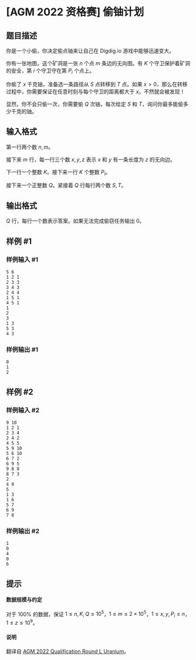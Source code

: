 # [AGM 2022 资格赛] 偷铀计划

## 题目描述

你是一个小偷，你决定偷点铀来让自己在 Digdig.io 游戏中能够迅速变大。

你有一张地图，这个矿洞是一张 $n$ 个点 $m$ 条边的无向图。有 $K$ 个守卫保护着矿洞的安全，第 $i$ 个守卫守在第 $P_i$ 个点上。

你偷了 $x$ 千克铀，准备选一条路径从 $S$ 点转移到 $T$ 点。如果 $x>0$，那么在转移过程中，你需要保证在任意时刻与每个守卫的距离都大于 $x$。不然就会被发现！

显然，你不会只偷一次，你需要偷 $Q$ 次铀，每次给定 $S$ 和 $T$，询问你最多能偷多少千克的铀。

## 输入格式

第一行两个数 $n,m$。

接下来 $m$ 行，每一行三个数 $x,y,z$ 表示 $x$ 和 $y$ 有一条长度为 $z$ 的无向边。

下一行一个整数 $K$。接下来一行 $K$ 个整数 $P_i$。

接下来一个正整数 $Q$。紧接着 $Q$ 行每行两个数 $S,T$。

## 输出格式

$Q$ 行，每行一个数表示答案。如果无法完成偷窃任务输出 $0$。

## 样例 #1

### 样例输入 #1
```
5 6
1 2 1
2 3 3
3 4 3
2 4 4
1 5 1
4 5 1
1
2
3
1 3
5 3
4 3
```

### 样例输出 #1

```
0
1
2
```

## 样例 #2

### 样例输入 #2
```
9 10
1 2 1
2 3 4
2 4 2
4 5 5
5 9 10
5 6 10
6 7 2
6 9 5
9 8 8
8 7 3
2
4 9
5
1 3
1 6
5 7
6 9
7 8
```

### 样例输出 #2

```
1
0
4
0
6
```

## 提示

#### 数据规模与约定

对于 $100\%$ 的数据，保证 $1\leq n,K,Q\leq 10^5$，$1\leq m\leq 2\times 10^5$，$1\leq x,y,P_i\leq n$，$1\leq z\leq 10^9$。
#### 说明

翻译自 [AGM 2022 Qualification Round L Uranium](https://judge.agm-contest.com/public/problems/13/text)。
